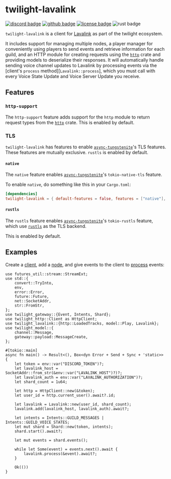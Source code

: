 <!-- cargo-sync-readme start -->

# twilight-lavalink

[![discord badge][]][discord link] [![github badge][]][github link] [![license badge][]][license link] ![rust badge]

`twilight-lavalink` is a client for [Lavalink] as part of the twilight
ecosystem.

It includes support for managing multiple nodes, a player manager for
conveniently using players to send events and retrieve information for each
guild, and an HTTP module for creating requests using the [`http`] crate and
providing models to deserialize their responses. It will automatically
handle sending voice channel updates to Lavalink by processing events via
the [client's `process` method][`Lavalink::process`], which you must call
with every Voice State Update and Voice Server Update you receive.

## Features

### `http-support`

The `http-support` feature adds support for the `http` module to return
request types from the [`http`] crate. This is enabled by default.

### TLS

`twilight-lavalink` has features to enable [`async-tungstenite`]'s TLS
features. These features are mutually exclusive. `rustls` is enabled by
default.

#### `native`

The `native` feature enables [`async-tungstenite`]'s `tokio-native-tls`
feature.

To enable `native`, do something like this in your `Cargo.toml`:

```toml
[dependencies]
twilight-lavalink = { default-features = false, features = ["native"], version = "0.2" }
```

#### `rustls`

The `rustls` feature enables [`async-tungstenite`]'s `tokio-rustls` feature, which
use [`rustls`] as the TLS backend.

This is enabled by default.

## Examples

Create a [client], add a [node], and give events to the client to [process]
events:

```rust,no_run
use futures_util::stream::StreamExt;
use std::{
    convert::TryInto,
    env,
    error::Error,
    future::Future,
    net::SocketAddr,
    str::FromStr,
};
use twilight_gateway::{Event, Intents, Shard};
use twilight_http::Client as HttpClient;
use twilight_lavalink::{http::LoadedTracks, model::Play, Lavalink};
use twilight_model::{
    channel::Message,
    gateway::payload::MessageCreate,
};

#[tokio::main]
async fn main() -> Result<(), Box<dyn Error + Send + Sync + 'static>> {
    let token = env::var("DISCORD_TOKEN")?;
    let lavalink_host = SocketAddr::from_str(&env::var("LAVALINK_HOST")?)?;
    let lavalink_auth = env::var("LAVALINK_AUTHORIZATION")?;
    let shard_count = 1u64;

    let http = HttpClient::new(&token);
    let user_id = http.current_user().await?.id;

    let lavalink = Lavalink::new(user_id, shard_count);
    lavalink.add(lavalink_host, lavalink_auth).await?;

    let intents = Intents::GUILD_MESSAGES | Intents::GUILD_VOICE_STATES;
    let mut shard = Shard::new(token, intents);
    shard.start().await?;

    let mut events = shard.events();

    while let Some(event) = events.next().await {
        lavalink.process(&event).await?;
    }

    Ok(())
}
```

[Lavalink]: https://github.com/Frederikam/Lavalink
[`async-tungstenite`]: https://crates.io/crates/async-tungstenite
[`http`]: https://crates.io/crates/http
[`rustls`]: https://crates.io/crates/rustls
[client]: Lavalink
[discord badge]: https://img.shields.io/discord/745809834183753828?color=%237289DA&label=discord%20server&logo=discord&style=for-the-badge
[discord link]: https://discord.gg/7jj8n7D
[github badge]: https://img.shields.io/badge/github-twilight-6f42c1.svg?style=for-the-badge&logo=github
[github link]: https://github.com/twilight-rs/twilight
[license badge]: https://img.shields.io/badge/license-ISC-blue.svg?style=for-the-badge&logo=pastebin
[license link]: https://github.com/twilight-rs/twilight/blob/trunk/LICENSE.md
[node]: Node
[process]: Lavalink::process
[rust badge]: https://img.shields.io/badge/rust-1.48+-93450a.svg?style=for-the-badge&logo=rust

<!-- cargo-sync-readme end -->
